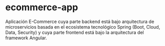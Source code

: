 # ecommerce-app
Aplicación E-Commerce cuya parte backend está bajo arquitectura de microservicios basada en el ecosistema tecnológico Spring (Boot, Cloud, Data, Security) y cuya parte frontend está bajo la arquitectura del framework Angular.
